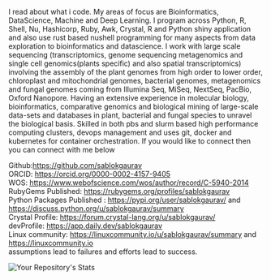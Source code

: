 I read about what i code. My areas of focus are Bioinformatics, DataScience, Machine and Deep Learning. I program across Python, R, Shell, Nu, Hashicorp, Ruby, Awk, Crystal, R and Python shiny application and also use rust based nushell programming for many aspects from data exploration to bioinformatics and datascience. I work with large scale sequencing (transcriptomics, genome sequencing metagenomics and single cell genomics(plants specific) and also spatial transcriptomics) involving the assembly of the plant genomes from high order to lower order, chloroplast and mitochondrial genomes, bacterial genomes, metagenomics and fungal genomes coming from Illumina Seq, MiSeq, NextSeq, PacBio, Oxford Nanopore. Having an extensive experience in molecular biology, bioinformatics, comparative genomics and biological mining of large-scale data-sets and databases in plant, bacterial and fungal species to unravel the biological basis. Skilled in both pbs and slurm based high performance computing clusters, devops management and uses git, docker and kubernetes for container orchestration. If you would like to connect then you can connect with me below 

Github:https://github.com/sablokgaurav \
ORCID: https://orcid.org/0000-0002-4157-9405 \
WOS: https://www.webofscience.com/wos/author/record/C-5940-2014 \
RubyGems Published: https://rubygems.org/profiles/sablokgaurav \
Python Packages Published : https://pypi.org/user/sablokgaurav/ and https://discuss.python.org/u/sablokgaurav/summary \
Crystal Profile: https://forum.crystal-lang.org/u/sablokgaurav/ \
devProfile: https://app.daily.dev/sablokgaurav \
Linux community: https://linuxcommunity.io/u/sablokgaurav/summary and https://linuxcommunity.io \
assumptions lead to failures and efforts lead to success.

![Your Repository's Stats](https://github-readme-stats.vercel.app/api?username=sablokgaurav&show_icons=true)


